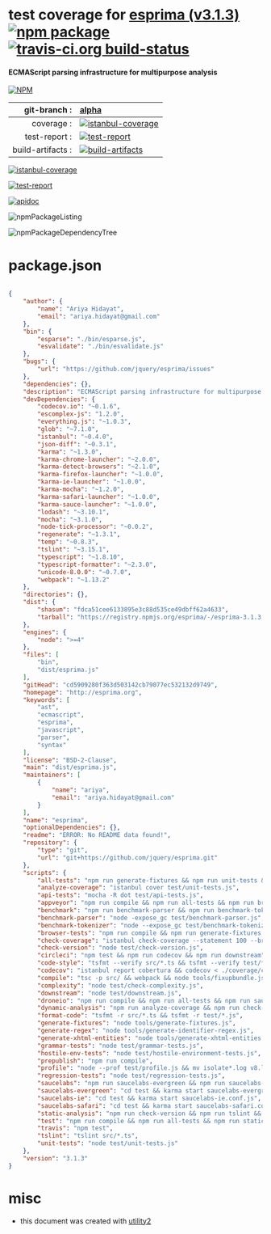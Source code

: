 # test coverage for  [esprima (v3.1.3)](http://esprima.org)  [![npm package](https://img.shields.io/npm/v/npmtest-esprima.svg?style=flat-square)](https://www.npmjs.org/package/npmtest-esprima) [![travis-ci.org build-status](https://api.travis-ci.org/npmtest/node-npmtest-esprima.svg)](https://travis-ci.org/npmtest/node-npmtest-esprima)
#### ECMAScript parsing infrastructure for multipurpose analysis

[![NPM](https://nodei.co/npm/esprima.png?downloads=true)](https://www.npmjs.com/package/esprima)

| git-branch : | [alpha](https://github.com/npmtest/node-npmtest-esprima/tree/alpha)|
|--:|:--|
| coverage : | [![istanbul-coverage](https://npmtest.github.io/node-npmtest-esprima/build/coverage.badge.svg)](https://npmtest.github.io/node-npmtest-esprima/build/coverage.html/index.html)|
| test-report : | [![test-report](https://npmtest.github.io/node-npmtest-esprima/build/test-report.badge.svg)](https://npmtest.github.io/node-npmtest-esprima/build/test-report.html)|
| build-artifacts : | [![build-artifacts](https://npmtest.github.io/node-npmtest-esprima/glyphicons_144_folder_open.png)](https://github.com/npmtest/node-npmtest-esprima/tree/gh-pages/build)|

[![istanbul-coverage](https://npmtest.github.io/node-npmtest-esprima/build/screenCapture.buildCustomOrg.browser.coverage.html.png)](https://npmtest.github.io/node-npmtest-esprima/build/coverage.html/index.html)

[![test-report](https://npmtest.github.io/node-npmtest-esprima/build/screenCapture.buildCustomOrg.browser.%252Fhome%252Ftravis%252Fbuild%252Fnpmtest%252Fnode-npmtest-esprima%252Ftmp%252Fbuild%252Ftest-report.html.png)](https://npmtest.github.io/node-npmtest-esprima/build/test-report.html)

[![apidoc](https://npmdoc.github.io/node-npmdoc-esprima/build/screenCapture.buildApidoc.browser.%252Fhome%252Ftravis%252Fbuild%252Fnpmdoc%252Fnode-npmdoc-esprima%252Ftmp%252Fbuild%252Fapidoc.html.png)](https://npmdoc.github.io/node-npmdoc-esprima/build/apidoc.html)

![npmPackageListing](https://npmtest.github.io/node-npmtest-esprima/build/screenCapture.npmPackageListing.svg)

![npmPackageDependencyTree](https://npmtest.github.io/node-npmtest-esprima/build/screenCapture.npmPackageDependencyTree.svg)



# package.json

```json

{
    "author": {
        "name": "Ariya Hidayat",
        "email": "ariya.hidayat@gmail.com"
    },
    "bin": {
        "esparse": "./bin/esparse.js",
        "esvalidate": "./bin/esvalidate.js"
    },
    "bugs": {
        "url": "https://github.com/jquery/esprima/issues"
    },
    "dependencies": {},
    "description": "ECMAScript parsing infrastructure for multipurpose analysis",
    "devDependencies": {
        "codecov.io": "~0.1.6",
        "escomplex-js": "1.2.0",
        "everything.js": "~1.0.3",
        "glob": "~7.1.0",
        "istanbul": "~0.4.0",
        "json-diff": "~0.3.1",
        "karma": "~1.3.0",
        "karma-chrome-launcher": "~2.0.0",
        "karma-detect-browsers": "~2.1.0",
        "karma-firefox-launcher": "~1.0.0",
        "karma-ie-launcher": "~1.0.0",
        "karma-mocha": "~1.2.0",
        "karma-safari-launcher": "~1.0.0",
        "karma-sauce-launcher": "~1.0.0",
        "lodash": "~3.10.1",
        "mocha": "~3.1.0",
        "node-tick-processor": "~0.0.2",
        "regenerate": "~1.3.1",
        "temp": "~0.8.3",
        "tslint": "~3.15.1",
        "typescript": "~1.8.10",
        "typescript-formatter": "~2.3.0",
        "unicode-8.0.0": "~0.7.0",
        "webpack": "~1.13.2"
    },
    "directories": {},
    "dist": {
        "shasum": "fdca51cee6133895e3c88d535ce49dbff62a4633",
        "tarball": "https://registry.npmjs.org/esprima/-/esprima-3.1.3.tgz"
    },
    "engines": {
        "node": ">=4"
    },
    "files": [
        "bin",
        "dist/esprima.js"
    ],
    "gitHead": "cd5909280f363d503142cb79077ec532132d9749",
    "homepage": "http://esprima.org",
    "keywords": [
        "ast",
        "ecmascript",
        "esprima",
        "javascript",
        "parser",
        "syntax"
    ],
    "license": "BSD-2-Clause",
    "main": "dist/esprima.js",
    "maintainers": [
        {
            "name": "ariya",
            "email": "ariya.hidayat@gmail.com"
        }
    ],
    "name": "esprima",
    "optionalDependencies": {},
    "readme": "ERROR: No README data found!",
    "repository": {
        "type": "git",
        "url": "git+https://github.com/jquery/esprima.git"
    },
    "scripts": {
        "all-tests": "npm run generate-fixtures && npm run unit-tests && npm run api-tests && npm run grammar-tests && npm run regression-tests && npm run hostile-env-tests",
        "analyze-coverage": "istanbul cover test/unit-tests.js",
        "api-tests": "mocha -R dot test/api-tests.js",
        "appveyor": "npm run compile && npm run all-tests && npm run browser-tests",
        "benchmark": "npm run benchmark-parser && npm run benchmark-tokenizer",
        "benchmark-parser": "node -expose_gc test/benchmark-parser.js",
        "benchmark-tokenizer": "node --expose_gc test/benchmark-tokenizer.js",
        "browser-tests": "npm run compile && npm run generate-fixtures && cd test && karma start --single-run",
        "check-coverage": "istanbul check-coverage --statement 100 --branch 100 --function 100",
        "check-version": "node test/check-version.js",
        "circleci": "npm test && npm run codecov && npm run downstream",
        "code-style": "tsfmt --verify src/*.ts && tsfmt --verify test/*.js",
        "codecov": "istanbul report cobertura && codecov < ./coverage/cobertura-coverage.xml",
        "compile": "tsc -p src/ && webpack && node tools/fixupbundle.js",
        "complexity": "node test/check-complexity.js",
        "downstream": "node test/downstream.js",
        "droneio": "npm run compile && npm run all-tests && npm run saucelabs",
        "dynamic-analysis": "npm run analyze-coverage && npm run check-coverage",
        "format-code": "tsfmt -r src/*.ts && tsfmt -r test/*.js",
        "generate-fixtures": "node tools/generate-fixtures.js",
        "generate-regex": "node tools/generate-identifier-regex.js",
        "generate-xhtml-entities": "node tools/generate-xhtml-entities.js",
        "grammar-tests": "node test/grammar-tests.js",
        "hostile-env-tests": "node test/hostile-environment-tests.js",
        "prepublish": "npm run compile",
        "profile": "node --prof test/profile.js && mv isolate*.log v8.log && node-tick-processor",
        "regression-tests": "node test/regression-tests.js",
        "saucelabs": "npm run saucelabs-evergreen && npm run saucelabs-ie && npm run saucelabs-safari",
        "saucelabs-evergreen": "cd test && karma start saucelabs-evergreen.conf.js",
        "saucelabs-ie": "cd test && karma start saucelabs-ie.conf.js",
        "saucelabs-safari": "cd test && karma start saucelabs-safari.conf.js",
        "static-analysis": "npm run check-version && npm run tslint && npm run code-style && npm run complexity",
        "test": "npm run compile && npm run all-tests && npm run static-analysis && npm run dynamic-analysis",
        "travis": "npm test",
        "tslint": "tslint src/*.ts",
        "unit-tests": "node test/unit-tests.js"
    },
    "version": "3.1.3"
}
```



# misc
- this document was created with [utility2](https://github.com/kaizhu256/node-utility2)
